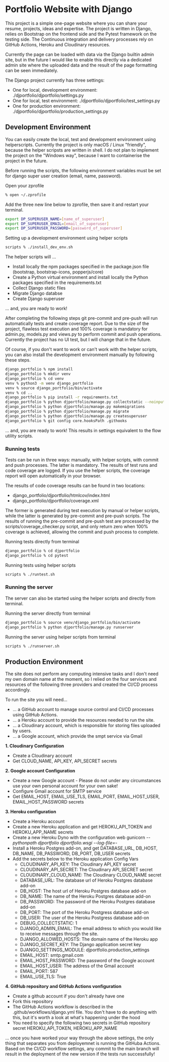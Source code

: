# Portfolio Website with Django
This project is a simple one-page website where you can share your resume, projects, ideas and expertise. The project is written in Django, relies on Bootstrap on the frontend side and the Pytest framework on the testing side. The Continuous integration and delivery processes rely on GitHub Actions, Heroku and Cloudinary resources.

Currently the page can be loaded with data via the Django builtin admin site, but in the future I would like to enable this directly via a dedicated admin site where the uploaded data and the result of the page formatting can be seen immediately.

The Django project currently has three settings:
- One for local, development environment: ./djportfolio/djportfolio/settings.py
- One for local, test environment: ./djportfolio/djportfolio/test_settings.py
- One for production environment: ./djportfolio/djportfolio/production_settings.py

## Development Environment
You can easily create the local, test and development environment using helperscripts. Currently the project is only macOS / Linux "friendly", because the helper scripsts are written in shell. I do not plan to implement the project on the "Windows way", because I want to containerise the project in the future.

Before running the scripts, the following environment variables must be set for django super user creation (email, name, password).

Open your zprofile
```bash
% open ~/.zprofile
```

Add the three new line below to zprofile, then save it and restart your terminal.
```bash
export DP_SUPERUSER_NAME=[name_of_superuser]
export DP_SUPERUSER_EMAIL=[email_of_superuser]
export DP_SUPERUSER_PASSWORD=[password_of_superuser]
```

Setting up a development environment using helper scripts
```bash
scripts % ./install_dev_env.sh
```

The helper scripts will ...
- Install locally the npm packages specified in the package.json file (bootstrap, bootstrap-icons, popperjs/core)
- Create a Python virtual environment and install locally the Python packages specified in the requirements.txt
- Collect Django static files
- Migrate Django databse
- Create Django superuser

... and, you are ready to work!

After completing the following steps git pre-commit and pre-push will run automatically tests and create coverage report. Due to the size of the project, flawless test execution and 100% coverage is mandatory for admin.py, models.py and views.py to perform commit and push operations. Currently the project has no UI test, but I will change that in the future.

Of course, if you don't want to work or can't work with the helper scripts, you can also install the development environment manually by following these steps.

```bash
django_portfolio % npm install
django_portfolio % mkdir venv
django_portfolio % cd venv
venv % python3 -m venv django_portfolio
venv % source django_portfolio/bin/activate
venv % cd ..
django_portfolio % pip install -r requirements.txt
django_portfolio % python djportfolio/manage.py collectstatic --noinput
django_portfolio % python djportfolio/manage.py makemigrations
django_portfolio % python djportfolio/manage.py migrate
django_portfolio % python djportfolio/manage.py createsuperuser
django_portfolio % git config core.hooksPath .githooks
```

... and, you are ready to work! This results in settings equivalent to the flow utility scripts.

### Running tests
Tests can be run in three ways: manually, with helper scripts, with commit and push processes. The latter is mandatory. The results of test runs and code coverage are logged. If you use the helper scripts, the coverage report will open automatically in your browser.

The results of code coverage results can be found in two locations: 
- django_portfolio/djportfolio/htmlcov/index.html
- django_portfolio/djportfolio/coverage.xml 

The former is generated during test execution by manual or helper scripts, while the latter is generated by pre-commit and pre-push scripts. The results of running the pre-commit and pre-push test are processed by the scripts/coverage_checker.py script, and only return zero when 100% coverage is achieved, allowing the commit and push process to complete.

Running tests directly from terminal
```bash
django_portfolio % cd djportfolio
django_portfolio % cd pytest
```

Running tests using helper scripts
```bash
scripts % ./runtest.sh
```

### Running the server
The server can also be started using the helper scripts and directly from terminal.

Running the server directly from terminal
```bash
django_portfolio % source venv/django_portfolio/bin/activate
django_portfolio % python djportfolio/manage.py runserver
```

Running the server using helper scripts from terminal
```bash
scripts % ./runserver.sh
```

## Production Environment
The site does not perform any computing intensive tasks and I don't need my own domain name at the moment, so I relied on the four services and resources of the following three providers and created the CI/CD process accordingly.

To run the site you will need...
- ... a GitHub account to manage source control and CI/CD processes using GitHub Actions.
- ... a Heroku account to provide the resources needed to run the site.
- ... a Cloudinary account, which is responsible for storing files uploaded by users.
- ... a Google account, which provide the smpt service via Gmail

<b>1. Cloudinary Configuration</b>
- Create a Cloudinary account
- Get CLOUD_NAME, API_KEY, API_SECRET secrets

<b>2. Google account Configuration</b>
- Create a new Google account - Please do not under any circumstances use your own personal account for your own sake!
- Configure Gmail account for SMTP service
- Get EMAIL_HOST, EMAIL_USE_TLS, EMAIL_PORT, EMAIL_HOST_USER, EMAIL_HOST_PASSWORD secrets

<b>3. Heroku configuration</b>
- Create a Heroku account
- Create a new Heroku application and get HEROKU_API_TOKEN and HEROKU_APP_NAME secrets
- Create a new Heroku Dyno with the configuration web gunicorn <i>--pythonpath djportfolio djportfolio.wsgi --log-file=-</i>
- Install a Heroku Postgres add-on, and get DATABASE_URL, DB_HOST, DB_NAME, DB_PASSWORD, DB_PORT, DB_USER secrets
- Add the secrets below to the Heroku application Config Vars
    - CLOUDINARY_API_KEY: The Cloudinary API_KEY secret
    - CLOUDINARY_API_SECRET: The Cloudinary API_SECRET secret
    - CLOUDINARY_CLOUD_NAME: The Cloudinary CLOUD_NAME secret
    - DATABASE_URL: The database url of Heroku Postgres database add-on
    - DB_HOST: The host url of Heroku Postgres database add-on
    - DB_NAME: The name of the Heroku Postgres database add-on
    - DB_PASSWORD: The password of the Heroku Postgres database add-on
    - DB_PORT: The port of the Heroku Postgress database add-on
    - DB_USER: The user of the Heroku Postgress database add-on
    - DEBUG_COLLECTSTATIC: 1
    - DJANGO_ADMIN_EMAIL: The email address to which you would like to receive messages through the site.
    - DJANGO_ALLOWED_HOSTS: The domain name of the Heroku app
    - DJANGO_SECRET_KEY: The Django application secret key
    - DJANGO_SETTINGS_MODULE: djportfolio.production_settings
    - EMAIL_HOST: smtp.gmail.com
    - EMAIL_HOST_PASSWORD: The password of the Google account
    - EMAIL_HOST_USER: The address of the Gmail account
    - EMAIL_PORT: 587
    - EMAIL_USE_TLS: True

<b>4. GitHub repository and GitHub Actions vonfiguration</b>
- Create a github account if you don't already have one
- Fork this repository
- The GitHub Actions workflow is described in the .github/workflows/django.yml file. You don't have to do anything with this, but it's worth a look at what's happening under the hood
- You need to specify the following two secrets in GitHub repository secret HEROKU_API_TOKEN, HEROKU_APP_NAME

... once you have worked your way through the above settings, the only thing that separates you from deployemnet is running the GitHuba Actions. Based on the CI/CD workflow settings, any commit to the main branch will result in the deployment of the new version if the tests run successfully!